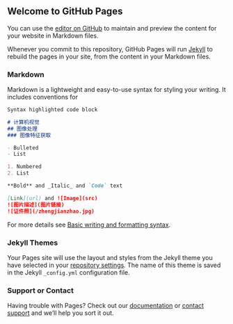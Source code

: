 ## Welcome to GitHub Pages

You can use the [editor on GitHub](https://github.com/lemon1093642612/lemon1093642612.github.io/edit/main/index.md) to maintain and preview the content for your website in Markdown files.

Whenever you commit to this repository, GitHub Pages will run [Jekyll](https://jekyllrb.com/) to rebuild the pages in your site, from the content in your Markdown files.

### Markdown

Markdown is a lightweight and easy-to-use syntax for styling your writing. It includes conventions for

```markdown
Syntax highlighted code block

# 计算机视觉
## 图像处理
### 图像特征获取

- Bulleted
- List

1. Numbered
2. List

**Bold** and _Italic_ and `Code` text

[Link](url) and ![Image](src)
![图片描述](图片链接)
![证件照](/zhengjianzhao.jpg)
```

For more details see [Basic writing and formatting syntax](https://docs.github.com/en/github/writing-on-github/getting-started-with-writing-and-formatting-on-github/basic-writing-and-formatting-syntax).

### Jekyll Themes

Your Pages site will use the layout and styles from the Jekyll theme you have selected in your [repository settings](https://github.com/lemon1093642612/lemon1093642612.github.io/settings/pages). The name of this theme is saved in the Jekyll `_config.yml` configuration file.

### Support or Contact

Having trouble with Pages? Check out our [documentation](https://docs.github.com/categories/github-pages-basics/) or [contact support](https://support.github.com/contact) and we’ll help you sort it out.
